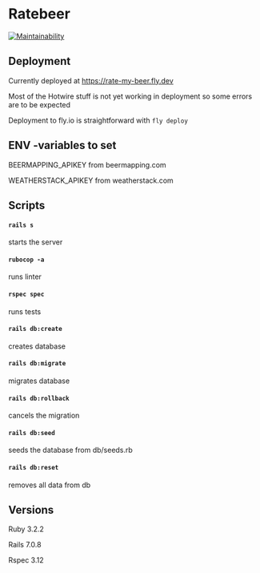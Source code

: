 # Ratebeer
[![Maintainability](https://api.codeclimate.com/v1/badges/909eda280ba61ac7090e/maintainability)](https://codeclimate.com/github/karvovil/ratebeer/maintainability)

## Deployment
Currently deployed at https://rate-my-beer.fly.dev

Most of the Hotwire stuff is not yet working in deployment so some errors are to be expected

Deployment to fly.io is straightforward with `fly deploy`


## ENV -variables to set
BEERMAPPING_APIKEY from beermapping.com

WEATHERSTACK_APIKEY from weatherstack.com

## Scripts
#### `rails s`
starts the server
#### `rubocop -a`
runs linter
#### `rspec spec`
runs tests
#### `rails db:create`
creates database
#### `rails db:migrate`
migrates database
#### `rails db:rollback`
cancels the migration
#### `rails db:seed`
seeds the database from db/seeds.rb
#### `rails db:reset`
removes all data from db

## Versions 
Ruby 3.2.2

Rails 7.0.8

Rspec 3.12
